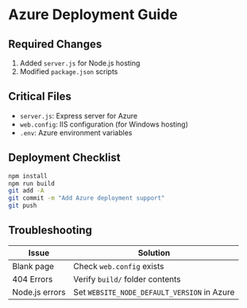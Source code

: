 # Azure Deployment Guide

## Required Changes
1. Added `server.js` for Node.js hosting
2. Modified `package.json` scripts

## Critical Files
- `server.js`: Express server for Azure
- `web.config`: IIS configuration (for Windows hosting)
- `.env`: Azure environment variables

## Deployment Checklist
```bash
npm install
npm run build
git add -A
git commit -m "Add Azure deployment support"
git push
```

## Troubleshooting
| Issue | Solution |
|-------|----------|
| Blank page | Check `web.config` exists |
| 404 Errors | Verify `build/` folder contents |
| Node.js errors | Set `WEBSITE_NODE_DEFAULT_VERSION` in Azure |
